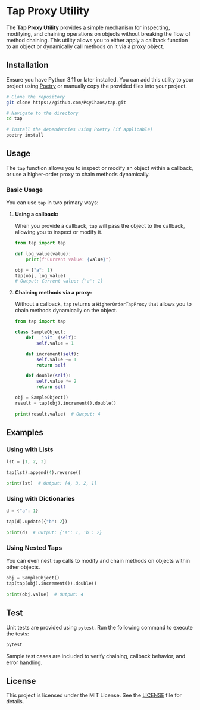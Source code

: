 # Tap Proxy Utility

The **Tap Proxy Utility** provides a simple mechanism for inspecting, modifying, and chaining operations on objects without breaking the flow of method chaining. This utility allows you to either apply a callback function to an object or dynamically call methods on it via a proxy object.

## Installation

Ensure you have Python 3.11 or later installed. You can add this utility to your project using [Poetry](https://python-poetry.org/) or manually copy the provided files into your project.

```bash
# Clone the repository
git clone https://github.com/PsyChaos/tap.git

# Navigate to the directory
cd tap

# Install the dependencies using Poetry (if applicable)
poetry install
```

## Usage

The `tap` function allows you to inspect or modify an object within a callback, or use a higher-order proxy to chain methods dynamically.

### Basic Usage

You can use `tap` in two primary ways:

1. **Using a callback:**

   When you provide a callback, `tap` will pass the object to the callback, allowing you to inspect or modify it.

   ```python
   from tap import tap

   def log_value(value):
       print(f"Current value: {value}")

   obj = {"a": 1}
   tap(obj, log_value)
   # Output: Current value: {'a': 1}
   ```

2. **Chaining methods via a proxy:**

   Without a callback, `tap` returns a `HigherOrderTapProxy` that allows you to chain methods dynamically on the object.

   ```python
   from tap import tap

   class SampleObject:
       def __init__(self):
           self.value = 1

       def increment(self):
           self.value += 1
           return self

       def double(self):
           self.value *= 2
           return self

   obj = SampleObject()
   result = tap(obj).increment().double()

   print(result.value)  # Output: 4
   ```

## Examples

### Using with Lists

```python
lst = [1, 2, 3]

tap(lst).append(4).reverse()

print(lst)  # Output: [4, 3, 2, 1]
```

### Using with Dictionaries

```python
d = {"a": 1}

tap(d).update({"b": 2})

print(d)  # Output: {'a': 1, 'b': 2}
```

### Using Nested Taps

You can even nest `tap` calls to modify and chain methods on objects within other objects.

```python
obj = SampleObject()
tap(tap(obj).increment()).double()

print(obj.value)  # Output: 4
```

## Test

Unit tests are provided using `pytest`. Run the following command to execute the tests:

```bash
pytest
```

Sample test cases are included to verify chaining, callback behavior, and error handling.

## License

This project is licensed under the MIT License. See the [LICENSE](LICENSE) file for details.